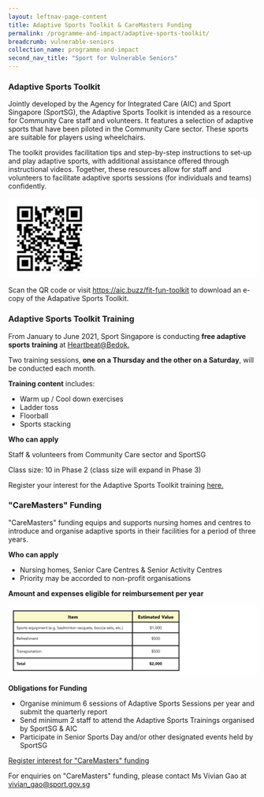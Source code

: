 ```yaml
---
layout: leftnav-page-content
title: Adaptive Sports Toolkit & CareMasters Funding
permalink: /programme-and-impact/adaptive-sports-toolkit/
breadcrumb: vulnerable-seniors
collection_name: programme-and-impact
second_nav_title: "Sport for Vulnerable Seniors"
---
```


### Adaptive Sports Toolkit

Jointly developed by the Agency for Integrated Care (AIC) and Sport Singapore (SportSG), the Adaptive Sports Toolkit is intended as a resource for Community Care staff and volunteers. It features a selection of adaptive sports that have been piloted in the Community Care sector. These sports are suitable for players using wheelchairs.

The toolkit provides facilitation tips and step-by-step instructions to set-up and play adaptive sports, with additional assistance offered through instructional videos.  Together, these resources allow for staff and volunteers to facilitate adaptive sports sessions (for individuals and teams) confidently.

![AIC Qr code](/images/AIC_QRcode.jpg)

Scan the QR code or visit <https://aic.buzz/fit-fun-toolkit> to download an e-copy of the Adapative Sports Toolkit. 


### Adaptive Sports Toolkit Training

From January to June 2021, Sport Singapore is conducting __free adaptive sports training__ at [Heartbeat@Bedok.](https://www.myactivesg.com/facilities/heartbeat-bedok-activesg-sports-centre)

Two training sessions, __one on a Thursday and the other on a Saturday__, will be conducted each month. 

__Training content__ includes:

* Warm up / Cool down exercises
* Ladder toss
* Floorball
* Sports stacking

__Who can apply__

Staff & volunteers from Community Care sector and SportSG 

Class size: 10 in Phase 2 (class size will expand in Phase 3)

Register your interest for the Adaptive Sports Toolkit training [here.](https://share.hsforms.com/1GwuVMpR3TfGpNJGoiFWfXA3p5mz)


### "CareMasters" Funding

"CareMasters" funding equips and supports nursing homes and centres to introduce and organise adaptive sports in their facilities for a period of three years.

__Who can apply__

* Nursing homes, Senior Care Centres & Senior Activity Centres
* Priority may be accorded to non-profit organisations

__Amount and expenses eligible for reimbursement per year__

![Reimbursement Table](/images/Reimbursement_Table_v2.jpg)

__Obligations for Funding__

* Organise minimum 6 sessions of Adaptive Sports Sessions per year and submit the quarterly report 
* Send minimum 2 staff to attend the Adaptive Sports Trainings organised by SportSG & AIC
* Participate in Senior Sports Day and/or other designated events held by SportSG 

[Register interest for "CareMasters" funding](https://share.hsforms.com/1dKwqsElLQ0G42FHdRjtQVQ3p5mz) 

For enquiries on "CareMasters" funding, please contact Ms Vivian Gao at <vivian_gao@sport.gov.sg>

